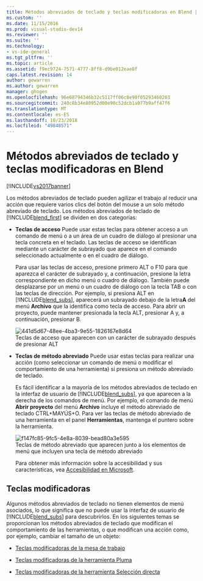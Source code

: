 ```yaml
---
title: Métodos abreviados de teclado y teclas modificadoras en Blend | Microsoft Docs
ms.custom: ''
ms.date: 11/15/2016
ms.prod: visual-studio-dev14
ms.reviewer: ''
ms.suite: ''
ms.technology:
- vs-ide-general
ms.tgt_pltfrm: ''
ms.topic: article
ms.assetid: f9ec9724-7571-4777-8ff8-d9be012eae8f
caps.latest.revision: 14
author: gewarren
ms.author: gewarren
manager: ghogen
ms.openlocfilehash: 96e68794346b32c5117ff06c8e90f05293460203
ms.sourcegitcommit: 240c8b34e80952d00e90c52dcb1a077b9aff47f6
ms.translationtype: MT
ms.contentlocale: es-ES
ms.lasthandoff: 10/23/2018
ms.locfileid: "49848571"
---
```

# <a name="keyboard-shortcuts-and-modifier-keys-in-blend"></a>Métodos abreviados de teclado y teclas modificadoras en Blend
[!INCLUDE[vs2017banner](../includes/vs2017banner.md)]

Los métodos abreviados de teclado pueden agilizar el trabajo al reducir una acción que requiere varios clics del botón del mouse a un solo método abreviado de teclado. Los métodos abreviados de teclado de [!INCLUDE[blend_first](../includes/blend-first-md.md)] se dividen en dos categorías:  
  
- **Teclas de acceso** Puede usar estas teclas para obtener acceso a un comando de menú o a un área de un cuadro de diálogo al presionar una tecla concreta en el teclado. Las teclas de acceso se identifican mediante un carácter de subrayado que aparece en el comando seleccionado actualmente o en el cuadro de diálogo.  
  
   Para usar las teclas de acceso, presione primero ALT o F10 para que aparezca el carácter de subrayado y, a continuación, presione la letra correspondiente en dicho menú o cuadro de diálogo. También puede desplazarse por un menú o un cuadro de diálogo con la tecla TAB o con las teclas de dirección. Por ejemplo, si presiona ALT en [!INCLUDE[blend_subs](../includes/blend-subs-md.md)], aparecerá un subrayado debajo de la letra**A** del menú **Archivo** que la identifica como tecla de acceso. Para abrir un proyecto, puede mantener presionada la tecla ALT, presionar A y, a continuación, presionar B.  
  
   ![](../designers/media/441d5d67-48ee-4ba3-9e55-1826167e8d64.png "441d5d67-48ee-4ba3-9e55-1826167e8d64")  
  Teclas de acceso que aparecen con un carácter de subrayado después de presionar ALT  
  
- **Teclas de método abreviado** Puede usar estas teclas para realizar una acción (como seleccionar un comando de menú o modificar el comportamiento de una herramienta) si presiona un método abreviado de teclado.  
  
   Es fácil identificar a la mayoría de los métodos abreviados de teclado en la interfaz de usuario de [!INCLUDE[blend_subs](../includes/blend-subs-md.md)], ya que aparecen a la derecha de los comandos de menú. Por ejemplo, el comando de menú **Abrir proyecto** del menú **Archivo** incluye el método abreviado de teclado CTRL+MAYÚS+O. Para ver las teclas de método abreviado de una herramienta en el panel **Herramientas**, mantenga el puntero sobre la herramienta.  
  
   ![](../designers/media/f147fc85-9fc5-4e8a-8039-bead80a3e595.png "f147fc85-9fc5-4e8a-8039-bead80a3e595")  
  Teclas de método abreviado que aparecen junto a los elementos de menú que incluyen una tecla de método abreviado  
  
  Para obtener más información sobre la accesibilidad y sus características, vea [Accesibilidad en Microsoft](http://go.microsoft.com/fwlink/?LinkId=75069).  
  
## <a name="modifier-keys"></a>Teclas modificadoras  
 Algunos métodos abreviados de teclado no tienen elementos de menú asociados, lo que significa que no puede usar la interfaz de usuario de [!INCLUDE[blend_subs](../includes/blend-subs-md.md)] para descubrirlos. En los siguientes temas se proporcionan los métodos abreviados de teclado que modifican el comportamiento de las herramientas, o que modifican una acción como, por ejemplo, cambiar el tamaño de un objeto:  
  
-   [Teclas modificadoras de la mesa de trabajo](../designers/artboard-modifier-keys-in-blend.md)  
  
-   [Teclas modificadoras de la herramienta Pluma](../designers/pen-tool-modifier-keys-in-blend.md)  
  
-   [Teclas modificadoras de la herramienta Selección directa](../designers/direct-selection-tool-modifier-keys-in-blend.md)



